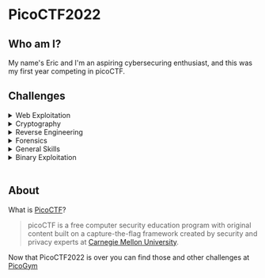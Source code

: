 # **PicoCTF2022**


## **Who am I?**
My name's Eric and I'm an aspiring cybersecuring enthusiast, and this was my first year competing in picoCTF.

## **Challenges**

<details>

<summary>Web Exploitation</summary>

|Question|Points|Completed|
|--------|------|---------|

</details>

<details>

<summary>Cryptography</summary>

|Question|Points|Completed|
|--------|------|---------|

</details>

<details>

<summary>Reverse Engineering</summary>

|Question|Points|Completed|
|--------|------|---------|

</details>

<details>

<summary>Forensics</summary>

|Question|Points|Completed|
|--------|------|---------|

</details>

<details>

<summary>General Skills</summary>

|Question|Points|Completed|
|--------|------|---------|

</details>

<details>

<summary>Binary Exploitation</summary>

|Question|Points|Completed|
|:--- | :---: | :---: |
|sdfadswfhaspdofiahsdfpoasdfa|800|yes|
</details><br>

## **About**
What is [PicoCTF](http://www.picoctf.org)?

>picoCTF is a free computer security education program with original content built on a capture-the-flag framework created by security and privacy experts at [Carnegie Mellon University](https://cmu.edu/).

Now that PicoCTF2022 is over you can find those and other challenges at [PicoGym](https://play.picoctf.org/practice)